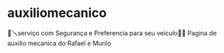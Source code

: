    # auxiliomecanico
🚜🪛serviço com Segurança e Preferencia para seu veiculo🔧🚗
 Pagina de auxilio mecanica do Rafael e Murilo
  
